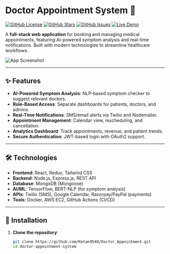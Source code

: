 # Doctor Appointment System 🏥

[![GitHub License](https://img.shields.io/github/license/yourusername/doctor-appointment-system)](https://github.com/yourusername/doctor-appointment-system/blob/main/LICENSE)
[![GitHub Stars](https://img.shields.io/github/stars/yourusername/doctor-appointment-system)](https://github.com/yourusername/doctor-appointment-system/stargazers)
[![GitHub Issues](https://img.shields.io/github/issues/yourusername/doctor-appointment-system)](https://github.com/yourusername/doctor-appointment-system/issues)
[![Live Demo](https://img.shields.io/badge/demo-live-green)](https://your-demolink.com)

A **full-stack web application** for booking and managing medical appointments, featuring AI-powered symptom analysis and real-time notifications. Built with modern technologies to streamline healthcare workflows.

![App Screenshot](/screenshots/dashboard.png) <!-- Add your own screenshot path -->

---

## ✨ Features

- **AI-Powered Symptom Analysis**: NLP-based symptom checker to suggest relevant doctors.
- **Role-Based Access**: Separate dashboards for patients, doctors, and admins.
- **Real-Time Notifications**: SMS/email alerts via Twilio and Nodemailer.
- **Appointment Management**: Calendar view, rescheduling, and cancellation.
- **Analytics Dashboard**: Track appointments, revenue, and patient trends.
- **Secure Authentication**: JWT-based login with OAuth2 support.

---

## 🛠️ Technologies

- **Frontend**: React, Redux, Tailwind CSS
- **Backend**: Node.js, Express.js, REST API
- **Database**: MongoDB (Mongoose)
- **AI/ML**: TensorFlow, BERT-NLP (for symptom analysis)
- **APIs**: Twilio (SMS), Google Calendar, Razorpay/PayPal (payments)
- **Tools**: Docker, AWS EC2, GitHub Actions (CI/CD)

---

## 🚀 Installation

1. **Clone the repository**:
   ```bash
   git clone https://github.com/Ketan9548/Doctor_Appointment.git
   cd doctor-appointment-system
